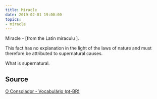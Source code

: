```yaml
---
title: Miracle
date: 2019-02-01 19:00:00
topics:
- miracle
---
```


Miracle - [from the Latin miraculu ]. 

This fact has no explanation in the light of the laws of nature and must
therefore be attributed to supernatural causes. 

What is supernatural.

## Source
[O Consolador - Vocabulário (pt-BR)](http://www.oconsolador.com.br/linkfixo/vocabulario/principal.html)
